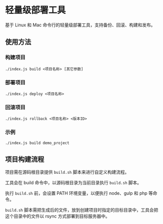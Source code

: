 # 轻量级部署工具

基于 Linux 和 Mac 命令行的轻量级部署工具，支持备份、回滚、构建和发布。

## 使用方法

### 构建项目

`./index.js build <项目名称> [其它参数]`

### 部署项目

`./index.js deploy <项目名称>`

### 回滚项目

`./index.js rollback <项目名称> <版本ID>`

### 示例

`./index.js build demo_project`

## 项目构建流程

项目需在源码根目录提供 `build.sh` 脚本来进行自定义构建流程。

工具会在 build 命令中，以源码根目录为当前目录执行 `build.sh` 脚本。

执行 `build.sh` 前，会设置 PATH 环境变量，以便执行 node、gulp 和 php 等命令。

`build.sh` 脚本需把生成后的文件，放到创建项目时指定的目标目录中，工具会把这个目录中的文件以 rsync 方式部署到目标服务器中。
